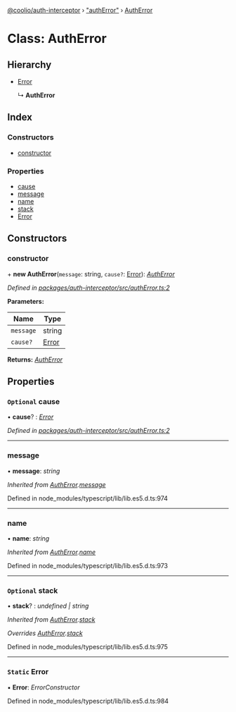 [@coolio/auth-interceptor](../README.md) › ["authError"](../modules/_autherror_.md) › [AuthError](_autherror_.autherror.md)

# Class: AuthError

## Hierarchy

* [Error](_autherror_.autherror.md#static-error)

  ↳ **AuthError**

## Index

### Constructors

* [constructor](_autherror_.autherror.md#constructor)

### Properties

* [cause](_autherror_.autherror.md#optional-cause)
* [message](_autherror_.autherror.md#message)
* [name](_autherror_.autherror.md#name)
* [stack](_autherror_.autherror.md#optional-stack)
* [Error](_autherror_.autherror.md#static-error)

## Constructors

###  constructor

\+ **new AuthError**(`message`: string, `cause?`: [Error](_autherror_.autherror.md#static-error)): *[AuthError](_autherror_.autherror.md)*

*Defined in [packages/auth-interceptor/src/authError.ts:2](https://github.com/headline-1/coolio/blob/32658f8/packages/auth-interceptor/src/authError.ts#L2)*

**Parameters:**

Name | Type |
------ | ------ |
`message` | string |
`cause?` | [Error](_autherror_.autherror.md#static-error) |

**Returns:** *[AuthError](_autherror_.autherror.md)*

## Properties

### `Optional` cause

• **cause**? : *[Error](_autherror_.autherror.md#static-error)*

*Defined in [packages/auth-interceptor/src/authError.ts:2](https://github.com/headline-1/coolio/blob/32658f8/packages/auth-interceptor/src/authError.ts#L2)*

___

###  message

• **message**: *string*

*Inherited from [AuthError](_autherror_.autherror.md).[message](_autherror_.autherror.md#message)*

Defined in node_modules/typescript/lib/lib.es5.d.ts:974

___

###  name

• **name**: *string*

*Inherited from [AuthError](_autherror_.autherror.md).[name](_autherror_.autherror.md#name)*

Defined in node_modules/typescript/lib/lib.es5.d.ts:973

___

### `Optional` stack

• **stack**? : *undefined | string*

*Inherited from [AuthError](_autherror_.autherror.md).[stack](_autherror_.autherror.md#optional-stack)*

*Overrides [AuthError](_autherror_.autherror.md).[stack](_autherror_.autherror.md#optional-stack)*

Defined in node_modules/typescript/lib/lib.es5.d.ts:975

___

### `Static` Error

▪ **Error**: *ErrorConstructor*

Defined in node_modules/typescript/lib/lib.es5.d.ts:984
